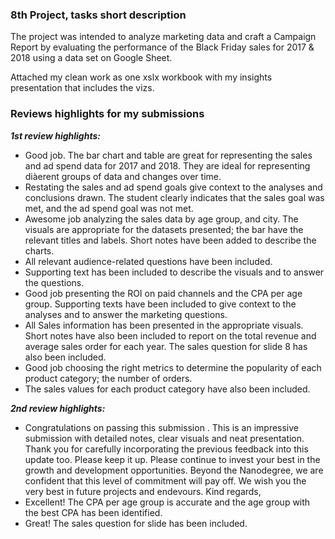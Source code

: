 ### 8th Project, tasks short description

 The project was intended to analyze marketing data and craft a Campaign Report by evaluating the performance of the Black Friday sales for 2017 & 2018 using a data set on Google Sheet. 

 Attached my clean work as one xslx workbook with my insights presentation that includes the vizs.

### Reviews highlights for my submissions

*__1st review highlights:__*

- Good job. The bar chart and table are great for representing the sales and ad spend data for 2017 and 2018. They are ideal for representing diàerent groups of data and changes over time.
- Restating the sales and ad spend goals give context to the analyses and conclusions drawn.
The student clearly indicates that the sales goal was met, and the ad spend goal was not met.
- Awesome job analyzing the sales data by age group, and city.
The visuals are appropriate for the datasets presented; the bar have the relevant titles and labels.
Short notes have been added to describe the charts.
- All relevant audience-related questions have been included.
- Supporting text has been included to describe the visuals and to answer the questions.
- Good job presenting the ROI on paid channels and the CPA per age group.
Supporting texts have been included to give context to the analyses and to answer the marketing
questions.
- All Sales information has been presented in the appropriate visuals.
Short notes have also been included to report on the total revenue and average sales order for each
year.
The sales question for slide 8 has also been included.
- Good job choosing the right metrics to determine the popularity of each product category; the number
of orders.
- The sales values for each product category have also been included.

*__2nd review highlights:__*

- Congratulations on passing this submission . This is an impressive submission with detailed notes, clear visuals and neat
presentation. Thank you for carefully incorporating the previous feedback into this update too. Please keep it up.
Please continue to invest your best in the growth and development opportunities. Beyond the Nanodegree, we are confident that this
level of commitment will pay off.
We wish you the very best in future projects and endevours.
Kind regards,
- Excellent! The CPA per age group is accurate and the age group with the best CPA has been identified.
- Great! The sales question for slide has been included.
